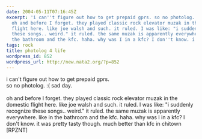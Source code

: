 ```yaml
---
date: 2004-05-11T07:16:45Z
excerpt: 'i can''t figure out how to get prepaid gprs. so no photolog. :( sad day.
  oh and before I forget. they played classic rock elevator muzak in the domestic
  flight here. like joe walsh and such. it ruled. I was like: "i suddenly recognize
  these songs.. weird." it ruled. the same muzak is apparently everywhere. like in
  the bathroom and the kfc. haha. why was I in a kfc? I don''t know. i...'
tags: rock
title: photolog 4 life
wordpress_id: 852
wordpress_url: http://new.nata2.org/?p=852
---
```


i can't figure out how to get prepaid gprs.<br/> so no photolog. :( sad day. <br/><br/>oh and before I forget. they played classic rock elevator muzak in the domestic flight here. like joe walsh and such. it ruled. I was like: "i suddenly recognize these songs.. weird." it ruled. the same muzak is apparently everywhere. like in the bathroom and the kfc. haha. why was I in a kfc? I don't know. it was pretty tasty though. much better than kfc in chitown [RPZNT]
